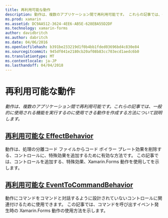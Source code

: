 ```yaml
---
title: 再利用可能な動作
description: 動作は、複数のアプリケーション間で再利用可能です。 これらの記事では、一般的に使用される機能を実行するのに使用できる動作を作成する方法について説明します。
ms.prod: xamarin
ms.assetid: DC9AA512-3624-4EE6-AB5E-628EBA55D2DF
ms.technology: xamarin-forms
author: davidbritch
ms.author: dabritch
ms.date: 04/06/2016
ms.openlocfilehash: b391be233219d1f0b4bb1fded03696bd4c830e84
ms.sourcegitcommit: 945df041e2180cb20af08b83cc703ecd1aedc6b0
ms.translationtype: MT
ms.contentlocale: ja-JP
ms.lasthandoff: 04/04/2018
---
```

# <a name="reusable-behaviors"></a>再利用可能な動作

_動作は、複数のアプリケーション間で再利用可能です。これらの記事では、一般的に使用される機能を実行するのに使用できる動作を作成する方法について説明します。_

## <a name="reusable-effectbehavioreffect-behaviormd"></a>[再利用可能な EffectBehavior](effect-behavior.md)

動作は、処理の分離コード ファイルからコード ボイラー プレート効果を削除する、コントロールに、特殊効果を追加するために有効な方法です。 この記事では、コントロールを追加する、特殊効果、Xamarin.Forms 動作を使用してを示します。

## <a name="reusable-eventtocommandbehaviorevent-to-command-behaviormd"></a>[再利用可能な EventToCommandBehavior](event-to-command-behavior.md)

動作にコマンドをコマンドと対話するように設計されていないコントロールに関連付けるために使用できます。 この記事では、コマンドを呼び出すイベント発生時の Xamarin.Forms 動作の使用方法を示します。

